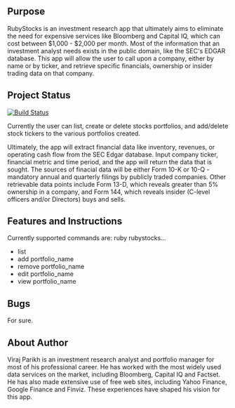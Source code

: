 Purpose
-------
RubyStocks is an investment research app that ultimately aims to eliminate the need for expensive services like Bloomberg and Capital IQ, which can cost between $1,000 - $2,000 per month.  Most of the information that an investment analyst needs exists in the public domain, like the SEC's EDGAR database.  This app will allow the user to call upon a company, either by name or by ticker, and retrieve specific financials, ownership or insider trading data on that company.


Project Status
--------------

[![Build Status](https://github.com/virajparikh/Ruby_capstone_investment_research.png)](https://github.com/virajparikh/Ruby_capstone_investment_research)

Currently the user can list, create or delete stocks portfolios, and add/delete stock tickers to the various portfolios created.

Ultimately, the app will extract financial data like inventory, revenues, or operating cash flow from the SEC Edgar database.  Input company ticker, financial metric and time period, and the app will return the data that is sought.  The sources of finacial data will be either Form 10-K or 10-Q - mandatory annual and quarterly filings by publicly traded companies.  Other retrievable data points include Form 13-D, which reveals greater than 5% ownership in a company, and Form 144, which reveals insider (C-level officers and/or Directors) buys and sells.


Features and Instructions
---------------------------
Currently supported commands are: ruby rubystocks...
* list
* add portfolio_name
* remove portfolio_name
* edit portfolio_name
* view portfolio_name  


Bugs
----
For sure.


About Author
------------
Viraj Parikh is an investment research analyst and portfolio manager for most of his professional career.  He has worked with the most widely used data services on the market, including Bloomberg, Capital IQ and Factset.  He has also made extensive use of free web sites, including Yahoo Finance, Google Finance and Finviz.  These experiences have shaped his vision for this app.